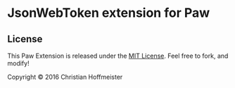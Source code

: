 # JsonWebToken extension for Paw

## License

This Paw Extension is released under the [MIT License](LICENSE). Feel free to fork, and modify!

Copyright © 2016 Christian Hoffmeister
